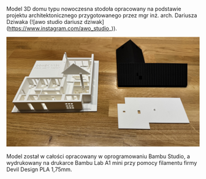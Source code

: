 Model 3D domu typu nowoczesna stodoła opracowany na podstawie projektu architektonicznego przygotowanego przez mgr inż. arch. Dariusza Dziwaka (![awo studio dariusz dziwak] (https://www.instagram.com/awo_studio_)).

![](/imgs/print_vis/IMG_8375.jpeg)

Model został w całości opracowany w oprogramowaniu Bambu Studio, a wydrukowany na drukarce Bambu Lab A1 mini przy pomocy filamentu firmy Devil Design PLA 1,75mm.
